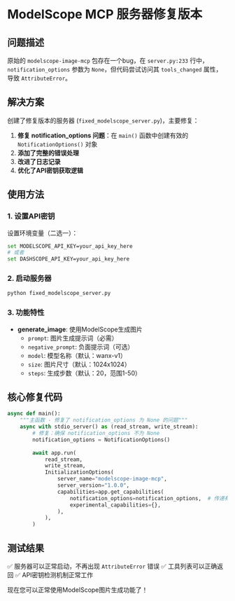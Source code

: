 # ModelScope MCP 服务器修复版本

## 问题描述
原始的 `modelscope-image-mcp` 包存在一个bug，在 `server.py:233` 行中，`notification_options` 参数为 `None`，但代码尝试访问其 `tools_changed` 属性，导致 `AttributeError`。

## 解决方案
创建了修复版本的服务器 (`fixed_modelscope_server.py`)，主要修复：

1. **修复 notification_options 问题**：在 `main()` 函数中创建有效的 `NotificationOptions()` 对象
2. **添加了完整的错误处理**
3. **改进了日志记录**
4. **优化了API密钥获取逻辑**

## 使用方法

### 1. 设置API密钥
设置环境变量（二选一）：
```bash
set MODELSCOPE_API_KEY=your_api_key_here
# 或者
set DASHSCOPE_API_KEY=your_api_key_here
```

### 2. 启动服务器
```bash
python fixed_modelscope_server.py
```

### 3. 功能特性
- **generate_image**: 使用ModelScope生成图片
  - `prompt`: 图片生成提示词（必需）
  - `negative_prompt`: 负面提示词（可选）
  - `model`: 模型名称（默认：wanx-v1）
  - `size`: 图片尺寸（默认：1024x1024）
  - `steps`: 生成步数（默认：20，范围1-50）

## 核心修复代码

```python
async def main():
    """主函数 - 修复了 notification_options 为 None 的问题"""
    async with stdio_server() as (read_stream, write_stream):
        # 修复：确保 notification_options 不为 None
        notification_options = NotificationOptions()
        
        await app.run(
            read_stream,
            write_stream,
            InitializationOptions(
                server_name="modelscope-image-mcp",
                server_version="1.0.0",
                capabilities=app.get_capabilities(
                    notification_options=notification_options,  # 传递有效对象而不是None
                    experimental_capabilities={},
                ),
            ),
        )
```

## 测试结果
✅ 服务器可以正常启动，不再出现 `AttributeError` 错误
✅ 工具列表可以正确返回
✅ API密钥检测机制正常工作

现在您可以正常使用ModelScope图片生成功能了！